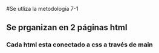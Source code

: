 #Se utliza la metodología 7-1
## Se prganizan en 2 páginas html 
### Cada html esta conectado a css a través de main
